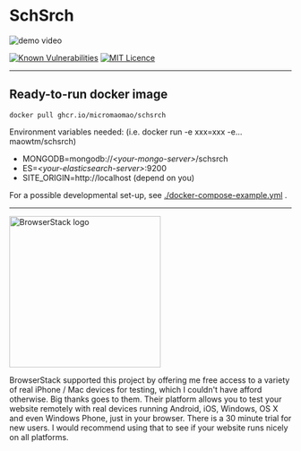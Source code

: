 # SchSrch

![demo video](readme_video.gif)

[![Known Vulnerabilities](https://snyk.io/test/github/micromaomao/schsrch/badge.svg)](https://snyk.io/test/github/micromaomao/schsrch)
[![MIT Licence](https://badges.frapsoft.com/os/mit/mit.svg?v=103)](https://opensource.org/licenses/mit-license.php)

---

## Ready-to-run docker image

`docker pull ghcr.io/micromaomao/schsrch`

Environment variables needed: (i.e. docker run -e xxx=xxx -e&hellip; maowtm/schsrch)

- MONGODB=mongodb://*&lt;your-mongo-server&gt;*/schsrch
- ES=*&lt;your-elasticsearch-server&gt;*:9200
- SITE\_ORIGIN=http://localhost (depend on you)

For a possible developmental set-up, see [./docker-compose-example.yml](./docker-compose-example.yml) .

----

<a href="https://www.browserstack.com/"><img alt="BrowserStack logo" src="https://bstacksupport.zendesk.com/attachments/token/bueUNYiYxIt9MAgcZtTTLFS59/?name=Logo-01.svg" width="270"></a>

BrowserStack supported this project by offering me free access to a variety of real iPhone / Mac devices for testing, which I couldn't have afford otherwise. Big thanks goes to them. Their platform
allows you to test your website remotely with real devices running Android, iOS, Windows, OS X and even Windows Phone, just in your browser. There is a 30 minute trial for new users. I would recommend
using that to see if your website runs nicely on all platforms.
